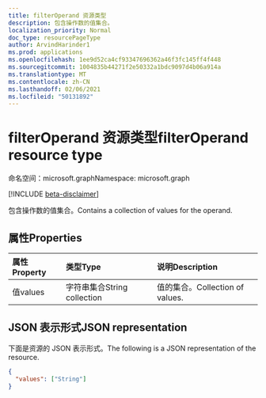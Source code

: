 ```yaml
---
title: filterOperand 资源类型
description: 包含操作数的值集合。
localization_priority: Normal
doc_type: resourcePageType
author: ArvindHarinder1
ms.prod: applications
ms.openlocfilehash: 1ee9d52ca4cf93347696362a46f3fc145ff4f448
ms.sourcegitcommit: 1004835b44271f2e50332a1bdc9097d4b06a914a
ms.translationtype: MT
ms.contentlocale: zh-CN
ms.lasthandoff: 02/06/2021
ms.locfileid: "50131892"
---
```

# <a name="filteroperand-resource-type"></a><span data-ttu-id="f6367-103">filterOperand 资源类型</span><span class="sxs-lookup"><span data-stu-id="f6367-103">filterOperand resource type</span></span>

<span data-ttu-id="f6367-104">命名空间：microsoft.graph</span><span class="sxs-lookup"><span data-stu-id="f6367-104">Namespace: microsoft.graph</span></span>

[!INCLUDE [beta-disclaimer](../../includes/beta-disclaimer.md)]

<span data-ttu-id="f6367-105">包含操作数的值集合。</span><span class="sxs-lookup"><span data-stu-id="f6367-105">Contains a collection of values for the operand.</span></span>

## <a name="properties"></a><span data-ttu-id="f6367-106">属性</span><span class="sxs-lookup"><span data-stu-id="f6367-106">Properties</span></span>
| <span data-ttu-id="f6367-107">属性</span><span class="sxs-lookup"><span data-stu-id="f6367-107">Property</span></span>     | <span data-ttu-id="f6367-108">类型</span><span class="sxs-lookup"><span data-stu-id="f6367-108">Type</span></span>   |<span data-ttu-id="f6367-109">说明</span><span class="sxs-lookup"><span data-stu-id="f6367-109">Description</span></span>|
|:---------------|:--------|:----------|
|<span data-ttu-id="f6367-110">值</span><span class="sxs-lookup"><span data-stu-id="f6367-110">values</span></span>|<span data-ttu-id="f6367-111">字符串集合</span><span class="sxs-lookup"><span data-stu-id="f6367-111">String collection</span></span>|<span data-ttu-id="f6367-112">值的集合。</span><span class="sxs-lookup"><span data-stu-id="f6367-112">Collection of values.</span></span>|

## <a name="json-representation"></a><span data-ttu-id="f6367-113">JSON 表示形式</span><span class="sxs-lookup"><span data-stu-id="f6367-113">JSON representation</span></span>

<span data-ttu-id="f6367-114">下面是资源的 JSON 表示形式。</span><span class="sxs-lookup"><span data-stu-id="f6367-114">The following is a JSON representation of the resource.</span></span>

<!-- {
  "blockType": "resource",
  "optionalProperties": [

  ],
  "@odata.type": "microsoft.graph.filterOperand"
}-->

```json
{
  "values": ["String"]
}

```

<!-- uuid: 8fcb5dbc-d5aa-4681-8e31-b001d5168d79
2015-10-25 14:57:30 UTC -->
<!--
{
  "type": "#page.annotation",
  "description": "filterOperand resource",
  "keywords": "",
  "section": "documentation",
  "tocPath": "",
  "suppressions": []
}
-->


